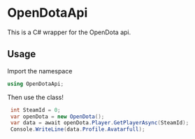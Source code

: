 # OpenDotaApi

This is a C# wrapper for the OpenDota api.

## Usage 
Import the namespace
````csharp
using OpenDotaApi;
````

Then use the class! 
````csharp
 int SteamId = 0;
 var openDota = new OpenDota();
 var data = await openDota.Player.GetPlayerAsync(SteamId);
 Console.WriteLine(data.Profile.Avatarfull);
````
